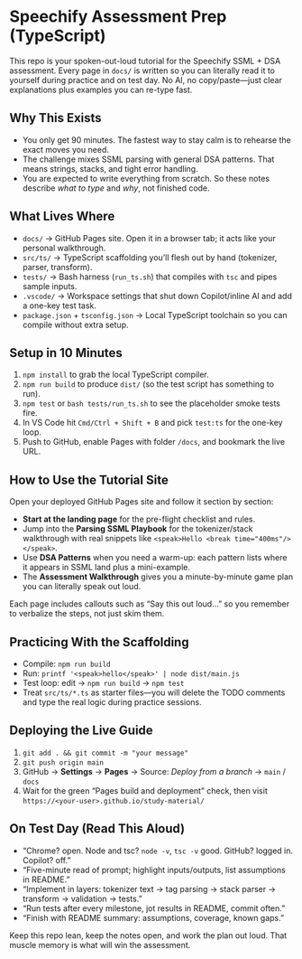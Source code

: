 # Speechify Assessment Prep (TypeScript)

This repo is your spoken-out-loud tutorial for the Speechify SSML + DSA assessment. Every page in `docs/` is written so you can literally read it to yourself during practice and on test day. No AI, no copy/paste—just clear explanations plus examples you can re-type fast.

## Why This Exists
- You only get 90 minutes. The fastest way to stay calm is to rehearse the exact moves you need.
- The challenge mixes SSML parsing with general DSA patterns. That means strings, stacks, and tight error handling.
- You are expected to write everything from scratch. So these notes describe *what to type* and *why*, not finished code.

## What Lives Where
- `docs/` → GitHub Pages site. Open it in a browser tab; it acts like your personal walkthrough.
- `src/ts/` → TypeScript scaffolding you’ll flesh out by hand (tokenizer, parser, transform).
- `tests/` → Bash harness (`run_ts.sh`) that compiles with `tsc` and pipes sample inputs.
- `.vscode/` → Workspace settings that shut down Copilot/inline AI and add a one-key test task.
- `package.json` + `tsconfig.json` → Local TypeScript toolchain so you can compile without extra setup.

## Setup in 10 Minutes
1. `npm install` to grab the local TypeScript compiler.
2. `npm run build` to produce `dist/` (so the test script has something to run).
3. `npm test` or `bash tests/run_ts.sh` to see the placeholder smoke tests fire.
4. In VS Code hit `Cmd/Ctrl + Shift + B` and pick `test:ts` for the one-key loop.
5. Push to GitHub, enable Pages with folder `/docs`, and bookmark the live URL.

## How to Use the Tutorial Site
Open your deployed GitHub Pages site and follow it section by section:
- **Start at the landing page** for the pre-flight checklist and rules.
- Jump into the **Parsing SSML Playbook** for the tokenizer/stack walkthrough with real snippets like `<speak>Hello <break time="400ms"/></speak>`.
- Use **DSA Patterns** when you need a warm-up: each pattern lists where it appears in SSML land plus a mini-example.
- The **Assessment Walkthrough** gives you a minute-by-minute game plan you can literally speak out loud.

Each page includes callouts such as “Say this out loud…” so you remember to verbalize the steps, not just skim them.

## Practicing With the Scaffolding
- Compile: `npm run build`
- Run: `printf '<speak>hello</speak>' | node dist/main.js`
- Test loop: edit → `npm run build` → `npm test`
- Treat `src/ts/*.ts` as starter files—you will delete the TODO comments and type the real logic during practice sessions.

## Deploying the Live Guide
1. `git add . && git commit -m "your message"`
2. `git push origin main`
3. GitHub → **Settings** → **Pages** → Source: *Deploy from a branch* → `main` / `docs`
4. Wait for the green “Pages build and deployment” check, then visit `https://<your-user>.github.io/study-material/`

## On Test Day (Read This Aloud)
- “Chrome? open. Node and tsc? `node -v`, `tsc -v` good. GitHub? logged in. Copilot? off.”
- “Five-minute read of prompt; highlight inputs/outputs, list assumptions in README.”
- “Implement in layers: tokenizer text → tag parsing → stack parser → transform → validation → tests.”
- “Run tests after every milestone, jot results in README, commit often.”
- “Finish with README summary: assumptions, coverage, known gaps.”

Keep this repo lean, keep the notes open, and work the plan out loud. That muscle memory is what will win the assessment.
